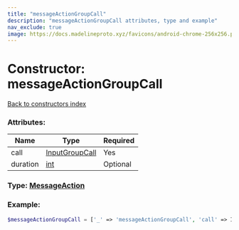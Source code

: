 ```yaml
---
title: "messageActionGroupCall"
description: "messageActionGroupCall attributes, type and example"
nav_exclude: true
image: https://docs.madelineproto.xyz/favicons/android-chrome-256x256.png
---
```

# Constructor: messageActionGroupCall  
[Back to constructors index](/API_docs/constructors/index.md)



### Attributes:

| Name     |    Type       | Required |
|----------|---------------|----------|
|call|[InputGroupCall](/API_docs/types/InputGroupCall.md) | Yes|
|duration|[int](/API_docs/types/int.md) | Optional|



### Type: [MessageAction](/API_docs/types/MessageAction.md)


### Example:

```php
$messageActionGroupCall = ['_' => 'messageActionGroupCall', 'call' => InputGroupCall, 'duration' => int];
```  
